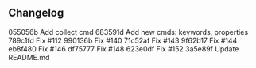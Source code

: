 ## Changelog

055056b Add collect cmd
683591d Add new cmds: keywords, properties
789c1fd Fix #112
990136b Fix #140
71c52af Fix #143
9f62b17 Fix #144
eb8f480 Fix #146
df75777 Fix #148
623e0df Fix #152
3a5e89f Update README.md
